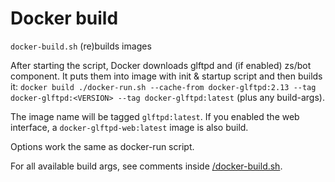 # Docker build

 `docker-build.sh` (re)builds images

After starting the script, Docker downloads glftpd and (if enabled) zs/bot component. It puts them into image with init & startup script and then builds it: `docker build ./docker-run.sh --cache-from docker-glftpd:2.13 --tag docker-glftpd:<VERSION> --tag docker-glftpd:latest` (plus any build-args).

The image name will be tagged `glftpd:latest`. If you enabled the web interface, a `docker-glftpd-web:latest` image is also build.

Options work the same as docker-run script.

For all available build args, see comments inside [/docker-build.sh](/docker-build.sh).
